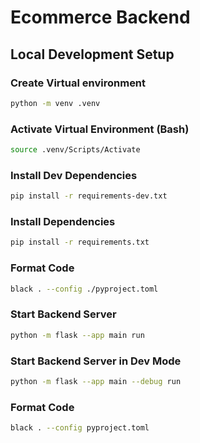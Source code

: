 # Ecommerce Backend

## Local Development Setup
### Create Virtual environment
```bash
python -m venv .venv
```

### Activate Virtual Environment (Bash)
```bash
source .venv/Scripts/Activate
```

### Install Dev Dependencies
```bash
pip install -r requirements-dev.txt
```
### Install Dependencies
```bash
pip install -r requirements.txt
```

### Format Code
```bash
black . --config ./pyproject.toml
```

### Start Backend Server
```bash
python -m flask --app main run
```

### Start Backend Server in Dev Mode
```bash
python -m flask --app main --debug run
```

### Format Code
```bash
black . --config pyproject.toml
```
